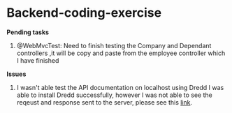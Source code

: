 # Backend-coding-exercise

**Pending tasks** 
<ol type="1">
  <li>
        @WebMvcTest: Need to finish testing the Company and Dependant controllers ,it will be copy and paste from the employee controller which I have finished
  </li>
 </ol>


**Issues**

<ol type="1">
  <li>
       I wasn't able test the API documentation on localhost using Dredd
     I was able to install Dredd successfully, however I was not able to see the reqeust and response sent to the server, please see this      <a href="dredd.PNG">link</a>.
  </li>
  </li>
</ol>
 
   

